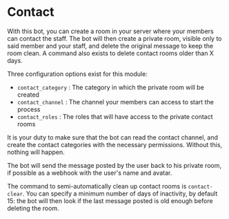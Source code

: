 # Contact

With this bot, you can create a room in your server where your members can contact the staff. The bot will then create a private room, visible only to said member and your staff, and delete the original message to keep the room clean.
A command also exists to delete contact rooms older than X days.

Three configuration options exist for this module:

* `contact_category` : The category in which the private room will be created
* `contact_channel` : The channel your members can access to start the process
* `contact_roles` : The roles that will have access to the private contact rooms

It is your duty to make sure that the bot can read the contact channel, and create the contact categories with the necessary permissions. Without this, nothing will happen.

The bot will send the message posted by the user back to his private room, if possible as a webhook with the user's name and avatar.

The command to semi-automatically clean up contact rooms is `contact-clear`. You can specify a minimum number of days of inactivity, by default 15: the bot will then look if the last message posted is old enough before deleting the room.
